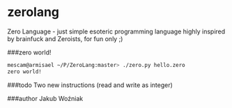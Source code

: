 zerolang
========

Zero Language - just simple esoteric programming language highly inspired by brainfuck and Zeroists, for fun only ;)

###zero world!
````bash
mescam@armisael ~/P/ZeroLang:master> ./zero.py hello.zero 
zero world!
````

###todo
Two new instructions (read and write as integer)


###author
Jakub Woźniak
